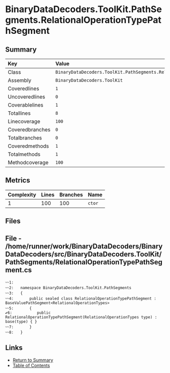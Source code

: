 ﻿# BinaryDataDecoders.ToolKit.PathSegments.RelationalOperationTypePathSegment

## Summary

| Key             | Value                                                                        |
| :-------------- | :--------------------------------------------------------------------------- |
| Class           | `BinaryDataDecoders.ToolKit.PathSegments.RelationalOperationTypePathSegment` |
| Assembly        | `BinaryDataDecoders.ToolKit`                                                 |
| Coveredlines    | `1`                                                                          |
| Uncoveredlines  | `0`                                                                          |
| Coverablelines  | `1`                                                                          |
| Totallines      | `8`                                                                          |
| Linecoverage    | `100`                                                                        |
| Coveredbranches | `0`                                                                          |
| Totalbranches   | `0`                                                                          |
| Coveredmethods  | `1`                                                                          |
| Totalmethods    | `1`                                                                          |
| Methodcoverage  | `100`                                                                        |

## Metrics

| Complexity | Lines | Branches | Name    |
| :--------- | :---- | :------- | :------ |
| 1          | 100   | 100      | `ctor`  |

## Files

## File - /home/runner/work/BinaryDataDecoders/BinaryDataDecoders/src/BinaryDataDecoders.ToolKit/PathSegments/RelationalOperationTypePathSegment.cs

```CSharp
〰1:   
〰2:   namespace BinaryDataDecoders.ToolKit.PathSegments
〰3:   {
〰4:       public sealed class RelationalOperationTypePathSegment : BaseValuePathSegment<RelationalOperationTypes>
〰5:       {
✔6:           public RelationalOperationTypePathSegment(RelationalOperationTypes type) : base(type) { }
〰7:       }
〰8:   }
```

## Links

* [Return to Summary](Summary.md)
* [Table of Contents](../TOC.md)

